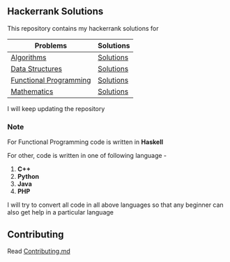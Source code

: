 ## Hackerrank Solutions

This repository contains my hackerrank solutions for

|Problems|Solutions|
|---|---|
|<a href="https://www.hackerrank.com/domains/algorithms">Algorithms</a>|<a href="Algorithms">Solutions</a>|
|<a href="https://www.hackerrank.com/domains/data-structures">Data Structures</a>|<a href="Data-Structures">Solutions</a>|
|<a href="https://www.hackerrank.com/domains/fp">Functional Programming</a>|<a href="Functional-Programming">Solutions</a>|
|<a href="https://www.hackerrank.com/domains/mathematics">Mathematics</a>|<a href="Mathematics">Solutions</a>|

I will keep updating the repository

### Note
For Functional Programming code is written in **Haskell**

For other, code is written in one of following language -
1. **C++**
2. **Python**
3. **Java**
4. **PHP**

I will try to convert all code in all above languages so that any beginner can also get help in a particular language

## Contributing
Read <a href="Contributing.md">Contributing.md</a>